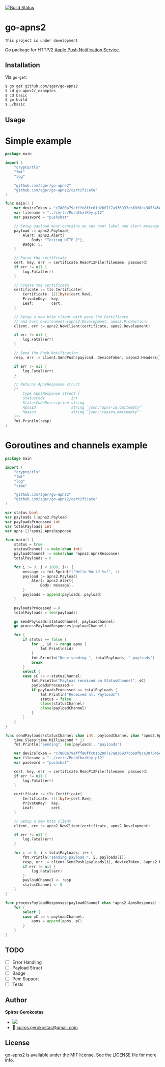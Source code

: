[![Build Status](https://travis-ci.org/sger/go-apns2.svg?branch=master)](https://travis-ci.org/sger/go-apns2)

# go-apns2
	This project is under development

Go package for HTTP/2 [Apple Push Notification Service](https://developer.apple.com/library/ios/documentation/NetworkingInternet/Conceptual/RemoteNotificationsPG/Chapters/ApplePushService.html).

## Installation

 Via `go-get`:

```sh
$ go get github.com/sger/go-apns2
$ cd go-apns2/_examples
$ cd basic
$ go build
$ ./basic
```

## Usage

# Simple example

```go
package main

import (
	"crypto/tls"
	"fmt"
	"log"

	"github.com/sger/go-apns2"
	"github.com/sger/go-apns2/certificate"
)

func main() {
	var deviceToken = "c7800a79efffe8ffc01b280717a936937cb69f8ca307545eb6983c60f12e167a"
	var filename = "../certs/PushChatKey.p12"
	var password = "pushchat"

	// Setup payload must contains an aps root label and alert message
	payload := apns2.Payload{
		Alert: apns2.Alert{
			Body: "Testing HTTP 2"},
		Badge: 5,
	}

	// Parse the certificate
	cert, key, err := certificate.ReadP12File(filename, password)
	if err != nil {
		log.Fatal(err)
	}

	// Create the certificate
	certificate := tls.Certificate{
		Certificate: [][]byte{cert.Raw},
		PrivateKey:  key,
		Leaf:        cert,
	}

	// Setup a new http client with pass the Certificate
	// and host environment (apns2.Development, apns2.Production)
	client, err := apns2.NewClient(certificate, apns2.Development)

	if err != nil {
		log.Fatal(err)
	}

	// Send the Push Notification
	resp, err := client.SendPush(payload, deviceToken, &apns2.Headers{})

	if err != nil {
		log.Fatal(err)
	}

	// Returns ApnsResponse struct
	/*
		type ApnsResponse struct {
		StatusCode            int
		StatusCodeDescription string
		ApnsID                string `json:"apns-id,omitempty"`
		Reason                string `json:"reason,omitempty"`
	}*/
	fmt.Println(resp)
}
```

# Goroutines and channels example

```go
package main

import (
	"crypto/tls"
	"fmt"
	"log"
	"time"

	"github.com/sger/go-apns2"
	"github.com/sger/go-apns2/certificate"
)

var status bool
var payloads []apns2.Payload
var payloadsProcessed int
var totalPayloads int
var apns []*apns2.ApnsResponse

func main() {
	status = true
	statusChannel := make(chan int)
	payloadChannel := make(chan *apns2.ApnsResponse)
	totalPayloads = 0

	for i := 0; i < 1000; i++ {
		message := fmt.Sprintf("Hello World %v!", i)
		payload := apns2.Payload{
			Alert: apns2.Alert{
				Body: message},
		}
		payloads = append(payloads, payload)
	}

	payloadsProcessed = 0
	totalPayloads = len(payloads)

	go sendPayloads(statusChannel, payloadChannel)
	go processPayloadResponses(payloadChannel)

	for {
		if status == false {
			for _, id := range apns {
				fmt.Println(id)
			}
			fmt.Println("Done sending ", totalPayloads, " payloads")
			break
		}
		select {
		case sC := <-statusChannel:
			fmt.Println("Payload received on StatusChannel", sC)
			payloadsProcessed++
			if payloadsProcessed == totalPayloads {
				fmt.Println("Received all Payloads")
				status = false
				close(statusChannel)
				close(payloadChannel)
			}
		}
	}
}

func sendPayloads(statusChannel chan int, payloadChannel chan *apns2.ApnsResponse) {
	time.Sleep(time.Millisecond * 1)
	fmt.Println("Sending", len(payloads), "payloads")

	var deviceToken = "c7800a79efffe8ffc01b280717a936937cb69f8ca307545eb6983c60f12e167a"
	var filename = "../certs/PushChatKey.p12"
	var password = "pushchat"

	cert, key, err := certificate.ReadP12File(filename, password)
	if err != nil {
		log.Fatal(err)
	}

	certificate := tls.Certificate{
		Certificate: [][]byte{cert.Raw},
		PrivateKey:  key,
		Leaf:        cert,
	}

	// Setup a new http client
	client, err := apns2.NewClient(certificate, apns2.Development)

	if err != nil {
		log.Fatal(err)
	}

	for i := 0; i < totalPayloads; i++ {
		fmt.Println("sending payload ", i, payloads[i])
		resp, err := client.SendPush(payloads[i], deviceToken, &apns2.Headers{})
		if err != nil {
			log.Fatal(err)
		}
		payloadChannel <- resp
		statusChannel <- 0
	}
}

func processPayloadResponses(payloadChannel chan *apns2.ApnsResponse) {
	for {
		select {
		case pC := <-payloadChannel:
			apns = append(apns, pC)
		}
	}
}
```

## TODO
- [ ] Error Handling
- [ ] Payload Struct
- [ ] Badge
- [ ] Pem Support
- [ ] Tests

Author
-----

__Spiros Gerokostas__ 

- [![](https://img.shields.io/badge/twitter-sger-brightgreen.svg)](https://twitter.com/sger) 
- :email: spiros.gerokostas@gmail.com

License
-----

go-apns2 is available under the MIT license. See the LICENSE file for more info.

